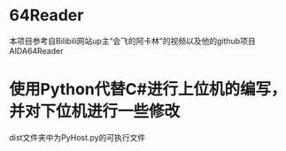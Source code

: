 # 64Reader

本项目参考自Bilibili网站up主“会飞的阿卡林”的视频以及他的github项目AIDA64Reader

# 使用Python代替C#进行上位机的编写，并对下位机进行一些修改 

dist文件夹中为PyHost.py的可执行文件
